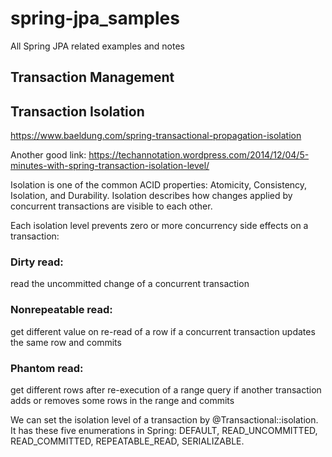 # spring-jpa_samples
All Spring JPA related examples and notes

## Transaction Management
## Transaction Isolation
https://www.baeldung.com/spring-transactional-propagation-isolation

Another good link: https://techannotation.wordpress.com/2014/12/04/5-minutes-with-spring-transaction-isolation-level/

Isolation is one of the common ACID properties: Atomicity, Consistency, Isolation, and Durability. Isolation describes how changes applied by concurrent transactions are visible to each other.

Each isolation level prevents zero or more concurrency side effects on a transaction:

### Dirty read: 
read the uncommitted change of a concurrent transaction

### Nonrepeatable read: 
get different value on re-read of a row if a concurrent transaction updates the same row and commits

### Phantom read: 
get different rows after re-execution of a range query if another transaction adds or removes some rows in the range and commits

We can set the isolation level of a transaction by @Transactional::isolation. 
It has these five enumerations in Spring: 
DEFAULT, READ_UNCOMMITTED, READ_COMMITTED, REPEATABLE_READ, SERIALIZABLE.
